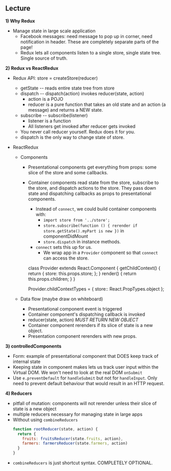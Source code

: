 ## Lecture

**1) Why Redux**
+ Manage state in large scale application
  + Facebook messages: need message to pop up in corner, need notification in header. These are completely separate parts of the page!
  + Redux lets all components listen to a single store, single state tree. Single source of truth.

**2) Redux vs ReactRedux**
+ Redux API: store = createStore(reducer)
  + getState -- reads entire state tree from store
  + dispatch -- dispatch(action) invokes reducer(state, action)
    + action is a POJO
    + reducer is a pure function that takes an old state and an action (a message) and returns a NEW state.
  + subscribe -- subscribe(listener)
    + listener is a function
    + All listeners get invoked after reducer gets invoked
  + You never call reducer yourself. Redux does it for you.
  + dispatch is the only way to change state of store.

+ ReactRedux
  + Components
    + Presentational components get everything from props: some slice of the store and some callbacks.
    + Container components read state from the store, subscribe to the store, and dispatch actions to the store. They pass down state and dispatching callbacks as props to presentational components.
      + Instead of `connect`, we could build container components with:
        + `import store from '../store';`
        + `store.subscribe(function () {
            rerender if store.getState().myPart is new
          })` in componentDidMount
        + `store.dispatch` in instance methods.
      + `connect` sets this up for us.
        + We wrap app in a `Provider` component so that `connect` can access the store.

      class Provider extends React.Component {
        getChildContext() {
          return {
            store: this.props.store;
          };
        }
        render() {
          return this.props.children;
        }
      }

      Provider.childContextTypes = {
        store:: React.PropTypes.object
      };

  + Data flow (maybe draw on whiteboard)
    + Presentational component event is triggered
    + Container component's dispatching callback is invoked
    + reducer(state, action) _MUST RETURN NEW OBJECT_
    + Container component rerenders if its slice of state is a new object.
    + Presentation component rerenders with new props.

**3) controlledComponents**
+ Form: example of presentational component that DOES keep track of internal state
+ Keeping state in component makes lets us track user input within the Virtual DOM. We won't need to look at the real DOM `onSubmit`
+ Use `e.preventDefault` for `handleSubmit` but not for `handleInput`. Only need to prevent default behaviour that would result in an HTTP request.

**4) Reducers**
+ pitfall of mutation: components will not rerender unless their slice of state is a new object
+ multiple reducers necessary for managing state in large apps
+ Without using `combineReducers`
  ```js
  function rootReducer(state, action) {
    return {
      fruits: fruitsReducer(state.fruits, action),
      farmers: farmersReducer(state.farmers, action)
    }
  }
  ```
+ `combineReducers` is just shortcut syntax. COMPLETELY OPTIONAL.

```
